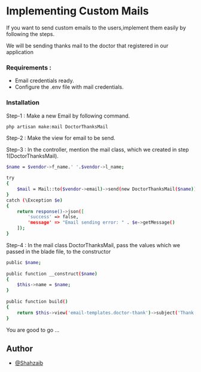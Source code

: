 
# Implementing Custom Mails
If you want to send custom emails to the users,implement them easily by following the steps.

We will be sending thanks mail to the doctor that registered in our application

### Requirements : 

- Email credentials ready.
- Configure the .env file with mail credentials.





### Installation

Step-1 : Make a new Email by following command.

```bash
php artisan make:mail DoctorThanksMail
```


Step-2 : Make the view for email to be send.

Step-3 : In the controller, mention the mail class, which we created in step 1(DoctorThanksMail).

```bash
$name = $vendor->f_name.' '.$vendor->l_name;

try
{
    $mail = Mail::to($vendor->email)->send(new DoctorThanksMail($name));
}
catch (\Exception $e)
{
    return response()->json([
        'success' => false,
        'message' => "Email sending error: " . $e->getMessage()
    ]);
}
```

Step-4 : In the mail class DoctorThanksMail, pass the values which we passed in the blade file, to the constructor
```bash
public $name;
    
public function __construct($name)
{
    $this->name = $name;
}
    
public function build()
{
    return $this->view('email-templates.doctor-thank')->subject('Thank You For Submitting The Application');
}
```


You are good to go ...


## Author

- [@Shahzaib](https://github.com/Shahzaib-943)

